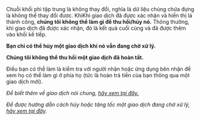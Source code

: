 Chuỗi khối phi tập trung là không thay đổi, nghĩa là dữ liệu chúng chứa đựng là không thể thay đổi được. KhiKhi giao dịch đã được xác nhận và hiển thị là thành công, **chúng tôi không thể làm gì để thu hồi/hủy nó.** Thông thường, khi giao dịch đã được xác nhận, đó là kết quả cuối cùng và đã được thêm vào khối kế tiếp. 


**Bạn chỉ có thể hủy một giao dịch khi nó vẫn đang chờ xử lý.**


**Chúng tôi không thể thu hồi một giao dịch đã hoàn tất.**


Điều bạn có thể làm là kiểm tra với người nhận hoặc ứng dụng bên nhận để xem họ có thể làm gì ở phía họ (tức là hoàn trả tiền của bạn thông qua một giao dịch mới).


*Để biết thêm về giao dịch nói chung, [hãy xem tại đây.](https://support.metamask.io/hc/en-us/articles/4410741657499-User-Guide-Transactions)*


*Để được hướng dẫn cách hủy hoặc tăng tốc một giao dịch đang chờ xử lý, [hãy xem tại đây](https://support.metamask.io/hc/en-us/articles/360015489251-How-to-speed-up-or-cancel-a-pending-transaction).*


 


 

